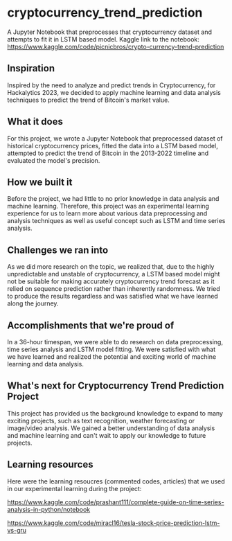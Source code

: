 # cryptocurrency_trend_prediction
A Jupyter Notebook that preprocesses that cryptocurrency dataset and attempts to fit it in LSTM based model.
Kaggle link to the notebook: https://www.kaggle.com/code/picnicbros/crypto-currency-trend-prediction

## Inspiration
Inspired by the need to analyze and predict trends in Cryptocurrency, for Hackalytics 2023, we decided to apply machine learning and data analysis techniques to predict the trend of Bitcoin's market value.

## What it does
For this project, we wrote a Jupyter Notebook that preprocessed dataset of historical cryptocurrency prices, fitted the data into a LSTM based model, attempted to predict the trend of Bitcoin in the 2013-2022 timeline and evaluated the model's precision.

## How we built it
Before the project, we had little to no prior knowledge in data analysis and machine learning. Therefore, this project was an experimental learning experience for us to learn more about various data preprocessing and analysis techniques as well as useful concept such as LSTM and time series analysis.

## Challenges we ran into
As we did more research on the topic, we realized that, due to the highly unpredictable and unstable of cryptocurrency, a LSTM based model might not be suitable for making accurately cryptocurrency trend forecast as it relied on sequence prediction rather than inherently randomness. We tried to produce the results regardless and was satisfied what we have learned along the journey.

## Accomplishments that we're proud of
In a 36-hour timespan, we were able to do research on data preprocessing, time series analysis and LSTM model fitting. We were satisfied with what we have learned and realized the potential and exciting world of machine learning and data analysis.

## What's next for Cryptocurrency Trend Prediction Project
This project has provided us the background knowledge to expand to many exciting projects, such as text recognition, weather forecasting or image/video analysis. We gained a better understanding of data analysis and machine learning and can't wait to apply our knowledge to future projects.

## Learning resources
Here were the learning resoucres (commented codes, articles) that we used in our experimental learning during the project:

https://www.kaggle.com/code/prashant111/complete-guide-on-time-series-analysis-in-python/notebook

https://www.kaggle.com/code/miracl16/tesla-stock-price-prediction-lstm-vs-gru
